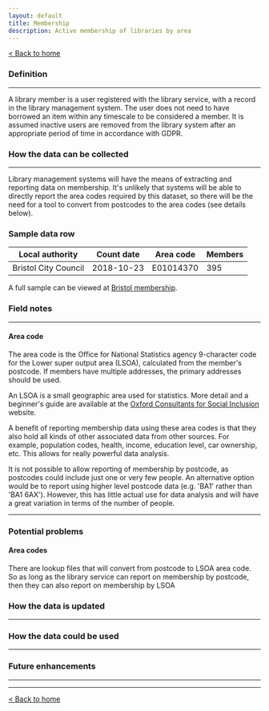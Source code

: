 ```yaml
---
layout: default
title: Membership
description: Active membership of libraries by area
---
```


[&lt; Back to home](./)

### Definition

---

A library member is a user registered with the library service, with a record in the library management system. The user does not need to have borrowed an item within any timescale to be considered a member. It is assumed inactive users are removed from the library system after an appropriate period of time in accordance with GDPR.

### How the data can be collected

---

Library management systems will have the means of extracting and reporting data on membership. It's unlikely that systems will be able to directly report the area codes required by this dataset, so there will be the need for a tool to convert from postcodes to the area codes (see details below).

### Sample data row

| Local authority | Count date | Area code | Members |
| --------------- | ---------- | --------- | ------- |
| Bristol City Council | 2018-10-23 | E01014370 | 395 |

A full sample can be viewed at [Bristol membership](https://github.com/LibrariesHacked/schema-librarydata/blob/master/data/membership_bristol.csv).

### Field notes

---

#### Area code

The area code is the Office for National Statistics agency 9-character code for the Lower super output area (LSOA), calculated from the member's postcode. If members have multiple addresses, the primary addresses should be used.

An LSOA is a small geographic area used for statistics. More detail and a beginner's guide are available
at the [Oxford Consultants for Social Inclusion](https://ocsi.uk/2019/03/18/lsoas-leps-and-lookups-a-beginners-guide-to-statistical-geographies/) website.

A benefit of reporting membership data using these area codes is that they also hold all kinds of other associated data from other sources. For example, population codes, health, income, education level, car ownership, etc. This allows for really powerful data analysis.

It is not possible to allow reporting of membership by postcode, as postcodes could include just one or very few people. An alternative option would be to report using higher level postcode data (e.g. 'BA1' rather than 'BA1 6AX'). However, this has little actual use for data analysis and will have a great variation in terms of the number of people.

---

### Potential problems

#### Area codes

There are lookup files that will convert from postcode to LSOA area code. So as long as the library service can report on membership by postcode, then they can also report on membership by LSOA

### How the data is updated

---



### How the data could be used

---

### Future enhancements

---

---

[&lt; Back to home](./)
